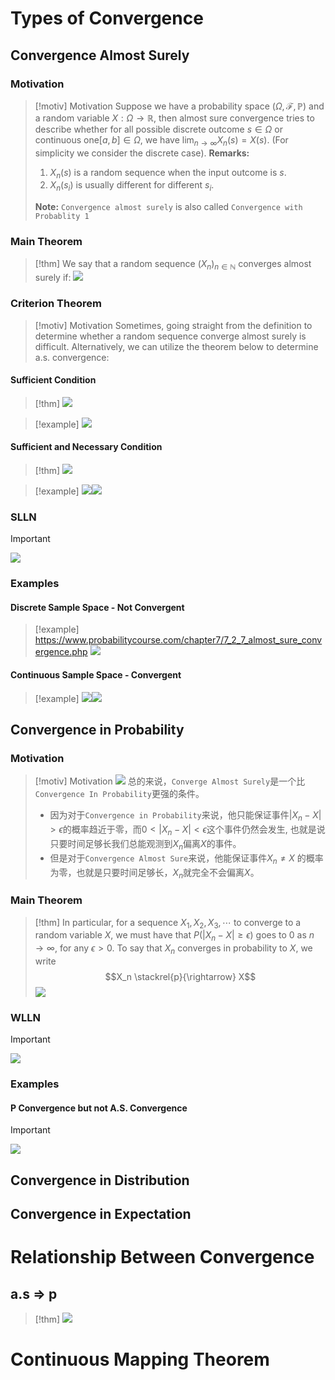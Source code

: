 # Types of Convergence 
## Convergence Almost Surely
### Motivation
> [!motiv] Motivation
> Suppose we have a probability space $(\Omega,\mathcal{F},\mathbb{P})$ and a random variable $X:\Omega\to \mathbb{R}$, then almost sure convergence tries to describe whether for all possible discrete outcome $s\in \Omega$ or continuous one$[a,b]\in \Omega$, we have $\lim_{n\to \infty}X_n(s)=X(s)$. (For simplicity we consider the discrete case).
> **Remarks:**
> 1. $X_n(s)$ is a random sequence when the input outcome is $s$.
> 2. $X_n(s_i)$ is usually different for different $s_{i}$.
> 
> **Note:**
> `Convergence almost surely` is also called `Convergence with Probablity 1`

### Main Theorem
> [!thm] 
> We say that a random sequence $(X_n)_{n\in \mathbb{N}}$ converges almost surely if:
> ![](Convergence%20Theory.assets/image-20231109173519754.png)



### Criterion Theorem
> [!motiv] Motivation
> Sometimes, going straight from the definition to determine whether a random sequence converge almost surely is difficult. 
> Alternatively, we can utilize the theorem below to determine a.s. convergence:


#### Sufficient Condition
> [!thm]
> ![](Convergence%20Theory.assets/image-20231109180656666.png)

> [!example]
> ![](Convergence%20Theory.assets/image-20231109181402769.png)


#### Sufficient and Necessary Condition
> [!thm]
> ![](Convergence%20Theory.assets/image-20231109180714274.png)

> [!example]
> ![](Convergence%20Theory.assets/image-20231109222948150.png)![](Convergence%20Theory.assets/image-20231109222953016.png)


### SLLN
> [!important]
> ![](Convergence%20Theory.assets/image-20231110102910609.png)




### Examples
#### Discrete Sample Space - Not Convergent
> [!example]
> https://www.probabilitycourse.com/chapter7/7_2_7_almost_sure_convergence.php
> ![](Convergence%20Theory.assets/image-20231109173636369.png)


#### Continuous Sample Space - Convergent
> [!example]
> ![](Convergence%20Theory.assets/image-20231109180010709.png)![](Convergence%20Theory.assets/image-20231109222932099.png)




## Convergence in Probability
### Motivation
> [!motiv] Motivation
> ![](Convergence%20Theory.assets/image-20231110102423742.png)
> 总的来说，`Converge Almost Surely`是一个比`Convergence In Probability`更强的条件。
> - 因为对于`Convergence in Probability`来说，他只能保证事件$|X_n-X|>\epsilon$的概率趋近于零，而$0<|X_n-X|<\epsilon$这个事件仍然会发生, 也就是说只要时间足够长我们总能观测到$X_n$偏离$X$的事件。
> - 但是对于`Convergence Almost Sure`来说，他能保证事件$X_n\neq X$ 的概率为零，也就是只要时间足够长，$X_n$就完全不会偏离$X$。




### Main Theorem
> [!thm]
> In particular, for a sequence $X_1, X_2, X_3, \cdots$ to converge to a random variable $X$, we must have that $P\left(\left|X_n-X\right| \geq \epsilon\right)$ goes to 0 as $n \rightarrow \infty$, for any $\epsilon>0$. To say that $X_n$ converges in probability to $X$, we write$$X_n \stackrel{p}{\rightarrow} X$$![](Convergence%20Theory.assets/image-20231109223821031.png)


### WLLN
> [!important]
> ![](Convergence%20Theory.assets/image-20231110103100145.png)


### Examples
#### P Convergence but not A.S. Convergence
> [!important]
> ![](Convergence%20Theory.assets/image-20231110103608173.png)




## Convergence in Distribution



## Convergence in Expectation




# Relationship Between Convergence
## a.s => p
> [!thm]
> ![](Convergence%20Theory.assets/image-20231109223356198.png)








# Continuous Mapping Theorem